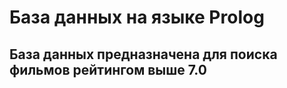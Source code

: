 # База данных на языке Prolog
## База данных предназначена для поиска фильмов рейтингом выше 7.0     
